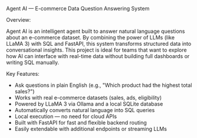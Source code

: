 Agent AI — E-commerce Data Question Answering System

Overview:

Agent AI is an intelligent agent built to answer natural language questions about an e-commerce dataset. By combining the power of LLMs (like LLaMA 3) with SQL and FastAPI, this system transforms structured data into conversational insights. This project is ideal for teams that want to explore how AI can interface with real-time data without building full dashboards or writing SQL manually.

Key Features:
- Ask questions in plain English (e.g., "Which product had the highest total sales?")
- Works with real e-commerce datasets (sales, ads, eligibility)
- Powered by LLaMA 3 via Ollama and a local SQLite database
- Automatically converts natural language into SQL queries
- Local execution — no need for cloud APIs
- Built with FastAPI for fast and flexible backend routing
- Easily extendable with additional endpoints or streaming LLMs

